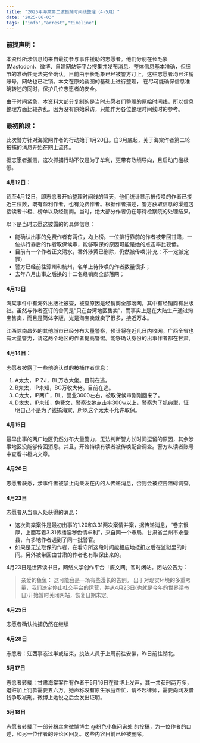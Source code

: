 ```yaml
---
title: "2025年海棠第二波抓捕时间线整理（4-5月）" 
date: "2025-06-03"
tags: ["info","arrest","timeline"] 
---
```


### 前提声明：

本资料所涉信息均来自最初参与事件援助的志愿者。他们分别在长毛象(Mastodon)、微博、自建网站等平台搜集并发布消息。整体信息基本准确，但细节的准确性无法完全确认。目前由于长毛象已经被警方盯上，这些志愿者均已注销账号，网站也已注销。本文在原始截图的基础上进行整理， 在尽可能确保信息准确转述的同时，保护几位志愿者的安全。

由于时间紧急，本资料大部分复制的是当时志愿者们整理的原始时间线，所以信息整理方面比较杂乱。因为没有原始采访，只能作为各位整理时间线时的参考。

### 最初阶段：

此次警方针对海棠网作者的行动始于1月20日。自3月底起，关于海棠作者第二轮被捕的消息开始在网上流传。

据志愿者推测，这次抓捕行动不仅是为了牟利，更带有政绩导向，且启动门槛极低。

#### 4月12日：

截至4月12日，即志愿者开始整理时间线的当天，他们统计显示被传唤的作者已接近三位数，既有盈利作者，也有免费作者。根据作者描述，警方获取信息的渠道包括读者书柜、榜单以及经销商。当时，绝大部分作者仍在等待检察院的处理结果。

以下是当时志愿这披露的的具体信息：

- 能确认出事的免费作者有两位，均上榜。一位排行靠前的作者被带回甘肃，一位排行靠后的作者取保候审，能够取保的原因可能是她的点击率比较低。
- 目前有一个作者正文清水，番外涉黄已删除，仍然被传唤(补充：不一定被定罪)
- 警方已经前往漳州和杭州，名单上待传唤的作者数量很多；
- 去年八月出事之后换的十二名经销商全部落网；

#### 4月13日

海棠事件中有海外出版社被查，被查原因是经销商全部落网，其中有经销商有出版社。虽然与作者签订的合同是“只在台湾地区售卖”，而事实上是在大陆生产通过淘宝售卖，而且是简体字版。光是淘宝卖就卖了很多，接近万本。

江西除南昌外的其他城市已经分布大量警察，预计将在近几日内收网。广西全省也有大量警力，请这两个地区的作者提高警惕。能够确认身份的出事作者都在甘肃。

#### 4月14日：

志愿者披露了一些他确认过的被捕作者信息：

1. A太太，IP ZJ，BL万收大佬。目前在逃。
2. B太太，IP未知，BG万收大佬。目前在逃。
3. C太太，IP两广，BL，营业3000左右，被取保候审刚刚回来了。
4. D太太，IP未知，免费文，警察说她点击率300w以上，警察为了抓典型，证明自己不是为了钱搞海棠，所以这个太太不允许取保。

#### 4月15日
最早出事的两广地区仍然分布大量警力，无法判断警方长时间逗留的原因，其余涉事地区没能够传回消息。并且，开始持续有读者被传唤配合调查。警方从读者账号中查看书柜内文章。

#### 4月20日

志愿者获悉，涉事件者被禁止向亲友在内的人传递消息，否则会被控告阻碍调查。

#### 4月23日

志愿者从当事人处获得的消息：

- 这次海棠案件是最初出事的1.20和3.31两次案情并案，据传递消息，“卷宗很厚，上面写着3.31传播淫秽色情牟利”，来自同一个市局，甘肃省兰州市永登县，有多地作者遇到了同一批警官。
- 如果是无法取保的作者，在看守所这段时间能相应地抵扣之后在监狱里的时间。另外被带回由甘肃的作者也有取保出来的。

4月23日是世界读书日，网络文学创作平台「废文网」暂时闭站。闭站公告为：

> 亲爱的鱼鱼：
> 这可能会是一场有些漫长的告别。
> 出于对现实环境的多重考量，我们决定停止社交平台的运营，并从4月23日(也就是今年的世界读书日)开始暂时关闭网站，恢复日期未定。

#### 4月25日

志愿者确认拘捕仍然在继续

#### 4月28日

志愿者：江西事态过半或结束，执法人員于上周前往安徽，昨日前往湖北。

#### 5月17日

志愿者转载：甘肃海棠案件有作者于5月16日在微博上发声，其一共获刑两万多，退赃加上罚款需要五六万。她声称没有原生家庭帮忙，请不起律师，需要向网友借钱争取减刑。微博上她说之后会发出证明。

#### 5月18日

志愿者转载了一部分粉丝向微博博主 @粉色小鱼问询处 的投稿，为一位作者的口述，和另一位作者的评论区回复。这些内容目前已经被删除。
